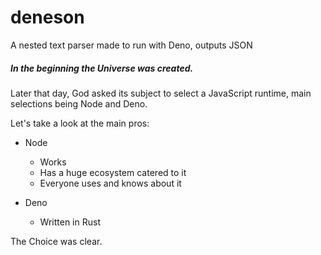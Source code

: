 # deneson

A nested text parser made to run with Deno, outputs JSON

##### In the beginning the Universe was created.

Later that day, God asked its subject to select a JavaScript runtime, main
selections being Node and Deno.

Let's take a look at the main pros:

- Node
  - Works
  - Has a huge ecosystem catered to it
  - Everyone uses and knows about it

- Deno
  - Written in Rust

The Choice was clear.
